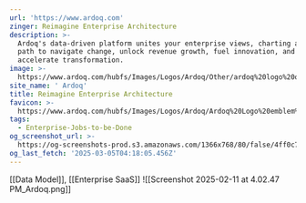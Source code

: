```yaml
---
url: 'https://www.ardoq.com'
zinger: Reimagine Enterprise Architecture
description: >-
  Ardoq's data-driven platform unites your enterprise views, charting a clear
  path to navigate change, unlock revenue growth, fuel innovation, and
  accelerate transformation.
image: >-
  https://www.ardoq.com/hubfs/Images/Logos/Ardoq/Other/ardoq%20logo%20on%20purple%20background.png
site_name: ' Ardoq'
title: Reimagine Enterprise Architecture
favicon: >-
  https://www.ardoq.com/hubfs/Images/Logos/Ardoq/Ardoq%20Logo%20emblem%20icon%20wink.svg
tags:
  - Enterprise-Jobs-to-be-Done
og_screenshot_url: >-
  https://og-screenshots-prod.s3.amazonaws.com/1366x768/80/false/4ff0c73628f175ce346bf5ce8eb1a846297aae9ac7bf5e3b6d9718b778b790e0.jpeg
og_last_fetch: '2025-03-05T04:18:05.456Z'
---
```

[[Data Model]], [[Enterprise SaaS]]
![[Screenshot 2025-02-11 at 4.02.47 PM_Ardoq.png]]
